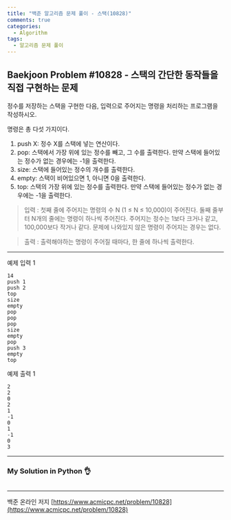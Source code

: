 ```yaml
---
title: "백준 알고리즘 문제 풀이 - 스택(10828)"
comments: true
categories:
  - Algorithm
tags:
  - 알고리즘 문제 풀이
---
```


## Baekjoon Problem #10828 - 스택의 간단한 동작들을 직접 구현하는 문제

정수를 저장하는 스택을 구현한 다음, 입력으로 주어지는 명령을 처리하는 프로그램을 작성하시오.

명령은 총 다섯 가지이다.

1. push X: 정수 X를 스택에 넣는 연산이다.
2. pop: 스택에서 가장 위에 있는 정수를 빼고, 그 수를 출력한다. 만약 스택에 들어있는 정수가 없는 경우에는 -1을 출력한다.
3. size: 스택에 들어있는 정수의 개수를 출력한다.
4. empty: 스택이 비어있으면 1, 아니면 0을 출력한다.
5. top: 스택의 가장 위에 있는 정수를 출력한다. 만약 스택에 들어있는 정수가 없는 경우에는 -1을 출력한다.

> 입력
> : 첫째 줄에 주어지는 명령의 수 N (1 ≤ N ≤ 10,000)이 주어진다. 둘째 줄부터 N개의 줄에는 명령이 하나씩 주어진다. 주어지는 정수는 1보다 크거나 같고, 100,000보다 작거나 같다. 문제에 나와있지 않은 명령이 주어지는 경우는 없다.

> 출력
> : 출력해야하는 명령이 주어질 때마다, 한 줄에 하나씩 출력한다.

***
예제 입력 1
```
14
push 1
push 2
top
size
empty
pop
pop
pop
size
empty
pop
push 3
empty
top
```
예제 출력 1
```
2
2
0
2
1
-1
0
1
-1
0
3
```

***
### My Solution in Python :ok_hand:

```python

```

> 

***
백준 온라인 저지 [https://www.acmicpc.net/problem/10828](https://www.acmicpc.net/problem/10828)
